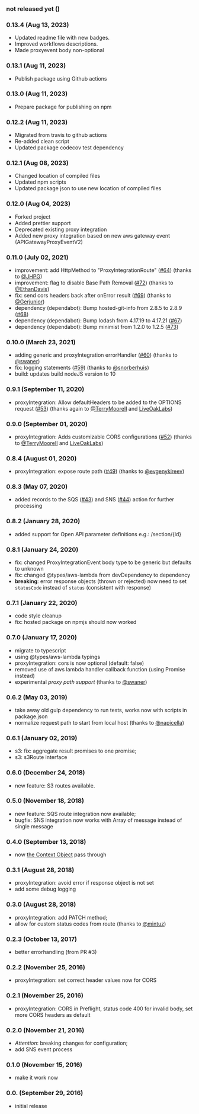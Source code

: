### not released yet ()

### 0.13.4 (Aug 13, 2023)

-   Updated readme file with new badges.
-   Improved workflows descriptions.
-   Made proxyevent body non-optional

### 0.13.1 (Aug 11, 2023)

-   Publish package using Github actions

### 0.13.0 (Aug 11, 2023)

-   Prepare package for publishing on npm

### 0.12.2 (Aug 11, 2023)

-   Migrated from travis to github actions
-   Re-added clean script
-   Updated package codecov test dependency

### 0.12.1 (Aug 08, 2023)

-   Changed location of compiled files
-   Updated npm scripts
-   Updated package json to use new location of compiled files

### 0.12.0 (Aug 04, 2023)

-   Forked project
-   Added prettier support
-   Deprecated existing proxy integration
-   Added new proxy integration based on new aws gateway event (APIGatewayProxyEventV2)

### 0.11.0 (July 02, 2021)

-   improvement: add HttpMethod to "ProxyIntegrationRoute" ([#64](https://github.com/spring-media/aws-lambda-router/pull/64)) (thanks to [@JHPG](https://github.com/JHPG))
-   improvement: flag to disable Base Path Removal ([#72](https://github.com/spring-media/aws-lambda-router/pull/72)) (thanks to [@EthanDavis](https://github.com/EthanDavis))
-   fix: send cors headers back after onError result ([#69](https://github.com/spring-media/aws-lambda-router/pull/69)) (thanks to [@Gerjunior](https://github.com/Gerjunior))
-   dependency (dependabot): Bump hosted-git-info from 2.8.5 to 2.8.9 ([#68](https://github.com/spring-media/aws-lambda-router/pull/68))
-   dependency (dependabot): Bump lodash from 4.17.19 to 4.17.21 ([#67](https://github.com/spring-media/aws-lambda-router/pull/67))
-   dependency (dependabot): Bump minimist from 1.2.0 to 1.2.5 ([#73](https://github.com/spring-media/aws-lambda-router/pull/73))

### 0.10.0 (March 23, 2021)

-   adding generic and proxyIntegration errorHandler ([#60](https://github.com/spring-media/aws-lambda-router/pull/60)) (thanks to [@swaner](https://github.com/swaner))
-   fix: logging statements ([#59](https://github.com/spring-media/aws-lambda-router/pull/59)) (thanks to [@snorberhuis](https://github.com/snorberhuis))
-   build: updates build nodeJS version to 10

### 0.9.1 (September 11, 2020)

-   proxyIntegration: Allow defaultHeaders to be added to the OPTIONS request ([#53](https://github.com/spring-media/aws-lambda-router/pull/53)) (thanks again to [@TerryMooreII](https://github.com/TerryMooreII) and [LiveOakLabs](https://github.com/LiveOakLabs))

### 0.9.0 (September 01, 2020)

-   proxyIntegration: Adds customizable CORS configurations ([#52](https://github.com/spring-media/aws-lambda-router/pull/52)) (thanks to [@TerryMooreII](https://github.com/TerryMooreII) and [LiveOakLabs](https://github.com/LiveOakLabs))

### 0.8.4 (August 01, 2020)

-   proxyIntegration: expose route path ([#49](https://github.com/spring-media/aws-lambda-router/pull/49)) (thanks to [@evgenykireev](https://github.com/evgenykireev))

### 0.8.3 (May 07, 2020)

-   added records to the SQS ([#43](https://github.com/spring-media/aws-lambda-router/pull/43)) and SNS ([#44](https://github.com/spring-media/aws-lambda-router/pull/44)) action for further processing

### 0.8.2 (January 28, 2020)

-   added support for Open API parameter definitions e.g.: /section/{id}

### 0.8.1 (January 24, 2020)

-   fix: changed ProxyIntegrationEvent body type to be generic but defaults to unknown
-   fix: changed @types/aws-lambda from devDependency to dependency
-   **breaking**: error response objects (thrown or rejected) now need to set `statusCode` instead of `status` (consistent with response)

### 0.7.1 (January 22, 2020)

-   code style cleanup
-   fix: hosted package on npmjs should now worked

### 0.7.0 (January 17, 2020)

-   migrate to typescript
-   using @types/aws-lambda typings
-   proxyIntegration: cors is now optional (default: false)
-   removed use of aws lambda handler callback function (using Promise instead)
-   experimental _proxy path support_ (thanks to [@swaner](https://github.com/swaner))

### 0.6.2 (May 03, 2019)

-   take away old gulp dependency to run tests, works now with scripts in package.json
-   normalize request path to start from local host (thanks to [@napicella](https://github.com/napicella))

### 0.6.1 (January 02, 2019)

-   s3: fix: aggregate result promises to one promise;
-   s3: s3Route interface

### 0.6.0 (December 24, 2018)

-   new feature: S3 routes available.

### 0.5.0 (November 18, 2018)

-   new feature: SQS route integration now available;
-   bugfix: SNS integration now works with Array of message instead of single message

### 0.4.0 (September 13, 2018)

-   now [the Context Object](https://docs.aws.amazon.com/lambda/latest/dg/nodejs-prog-model-handler.html) pass through

### 0.3.1 (August 28, 2018)

-   proxyIntegration: avoid error if response object is not set
-   add some debug logging

### 0.3.0 (August 28, 2018)

-   proxyIntegration: add PATCH method;
-   allow for custom status codes from route (thanks to [@mintuz](https://github.com/mintuz))

### 0.2.3 (October 13, 2017)

-   better errorhandling (from PR #3)

### 0.2.2 (November 25, 2016)

-   proxyIntegration: set correct header values now for CORS

### 0.2.1 (November 25, 2016)

-   proxyIntegration: CORS in Preflight, status code 400 for invalid body, set more CORS headers as default

### 0.2.0 (November 21, 2016)

-   _Attention_: breaking changes for configuration;
-   add SNS event process

### 0.1.0 (November 15, 2016)

-   make it work now

### 0.0. (September 29, 2016)

-   initial release
